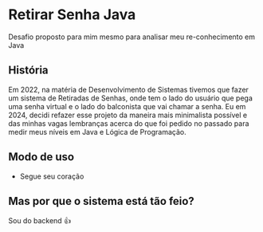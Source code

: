 # Retirar Senha Java
  Desafio proposto para mim mesmo para analisar meu re-conhecimento em Java

## História
Em 2022, na matéria de Desenvolvimento de Sistemas tivemos que fazer um sistema de Retiradas de Senhas, onde tem o lado do usuário que pega uma senha virtual e o lado do balconista que vai chamar a senha. Eu em 2024, decidi refazer esse projeto da maneira mais minimalista possível e das minhas vagas lembranças acerca do que foi pedido no passado para medir meus níveis em Java e Lógica de Programação.


## Modo de uso
- Segue seu coração

## Mas por que o sistema está tão feio?
Sou do backend 👍
